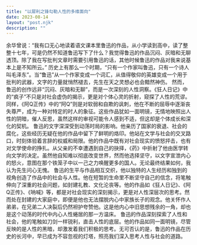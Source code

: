 ```yaml
---
title: "以犀利之锋勾勒人性的多维面向"
date: 2023-08-14
layout: "post.njk"
description: ""
---
```


余华曾说：“我有口无心地读着语文课本里鲁迅的作品，从小学读到高中，读了整整十七年，可是仍然不知道鲁迅写下了什么？我觉得鲁迅的作品沉闷、灰暗和无聊透顶。除了我在写批判文章时需要引用鲁迅的话，其他时候鲁迅的作品对我来说基本上是不知所云。”
历史上有那么一个时期，“只有一个作家叫鲁迅，只有一个诗人叫毛泽东”。当“鲁迅”从一个作家变成一个词汇，从值得敬仰的英雄变成一个用于批判的武器，文字的力量就悄然褪去，先生在天之灵想必也会黯然神伤。
然而，鲁迅的创作远非“沉闷、灰暗和无聊”，而是一次深刻的人性洞察。《狂人日记》中的“疯子”不只是对社会虚伪的揭示，更是对个体心灵的折射，窥探了人性的荒谬。同样，《阿Q正传》中的“阿Q”则是对软弱和自欺的讽刺，他在不断的屈辱中逐渐丧失尊严，成为一种对特定的时人的象征。这些作品犹如一面明镜，无情地映照出人性的阴暗，催人反思，虽然这样的审视可能令人感到不适，但这却是个体成长和深化的契机。
鲁迅的文字深深受到动荡时局的影响。他亲历了国家的衰退、社会的腐化，这些经历无疑在他的作品中留下了鲜明的烙印。他站在文学与社会的交叉路口，时刻体验着言辞的权威和局限。他的作品中既有对社会现实的愤怒抨击，也有对文学使命的挣扎。从父亲的不幸遭遇到自己的抉择，《药》中折射了他由医学转向文学的决定。虽然他自知难以彻底改变世界，然而他选择坚守，以文字宣泄内心的怒火，意图在那个铁笼子中以一己之力唤醒更多的国人。无论最终结果如何，我认为先生问心无愧。
鲁迅的生平与作品相互交织，他以独特的人生经历和独到的视角创造了作品中的社会与人性。他在短暂的生命里不断坚守自己的信念，将笔触伸向了深重的社会问题，如封建礼教、文化沦丧等。他的作品如《狂人日记》、《阿Q正传》、《呐喊》等，都是对社会现实的深刻揭示，更是对人性深层次的思考。然而处在封建的大家庭中，即便是他也无法摆脱内心中家族长子的观念。他关怀作人弟弟，在兄弟二人决裂后仍然袒护夸赞他。这是他内心中旧思想残余的一角，却也是这个动荡的时代中内心人性蜷居的那一方温床。
鲁迅的作品深刻探索了人性和社会，他的笔触如刀剑一样锐利，直击人性的底层。他的作品如同一面明镜，尽管反映的是人性的黑暗，却激发着我们积极的思考。无可否认的是，鲁迅的作品在历史的长河中，早已成为不容忽视的灯塔，照亮我们深入思考人性与社会的道路。
